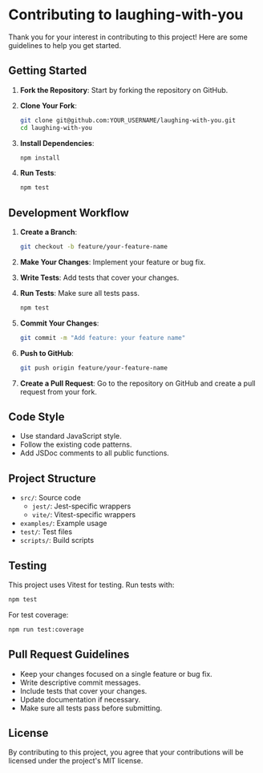 # Contributing to laughing-with-you

Thank you for your interest in contributing to this project! Here are some guidelines to help you get started.

## Getting Started

1. **Fork the Repository**: Start by forking the repository on GitHub.

2. **Clone Your Fork**: 
   ```bash
   git clone git@github.com:YOUR_USERNAME/laughing-with-you.git
   cd laughing-with-you
   ```

3. **Install Dependencies**:
   ```bash
   npm install
   ```

4. **Run Tests**:
   ```bash
   npm test
   ```

## Development Workflow

1. **Create a Branch**:
   ```bash
   git checkout -b feature/your-feature-name
   ```

2. **Make Your Changes**: Implement your feature or bug fix.

3. **Write Tests**: Add tests that cover your changes.

4. **Run Tests**: Make sure all tests pass.
   ```bash
   npm test
   ```

5. **Commit Your Changes**:
   ```bash
   git commit -m "Add feature: your feature name"
   ```

6. **Push to GitHub**:
   ```bash
   git push origin feature/your-feature-name
   ```

7. **Create a Pull Request**: Go to the repository on GitHub and create a pull request from your fork.

## Code Style

- Use standard JavaScript style.
- Follow the existing code patterns.
- Add JSDoc comments to all public functions.

## Project Structure

- `src/`: Source code
  - `jest/`: Jest-specific wrappers
  - `vite/`: Vitest-specific wrappers
- `examples/`: Example usage
- `test/`: Test files
- `scripts/`: Build scripts

## Testing

This project uses Vitest for testing. Run tests with:

```bash
npm test
```

For test coverage:

```bash
npm run test:coverage
```

## Pull Request Guidelines

- Keep your changes focused on a single feature or bug fix.
- Write descriptive commit messages.
- Include tests that cover your changes.
- Update documentation if necessary.
- Make sure all tests pass before submitting.

## License

By contributing to this project, you agree that your contributions will be licensed under the project's MIT license.

